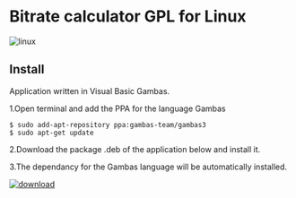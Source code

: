 # Bitrate calculator GPL for Linux

![linux](https://cloud.githubusercontent.com/assets/24923693/21910755/b8d9427e-d91d-11e6-9b16-438f9374e2a0.png)


## Install

Application written in Visual Basic Gambas. 

1.Open terminal and add the PPA for the language Gambas

    $ sudo add-apt-repository ppa:gambas-team/gambas3
    $ sudo apt-get update 
  
2.Download the package .deb of the application below and install it.

3.The dependancy for the Gambas language will be automatically installed.


[![download][2]][1]

  [1]: https://github.com/Philippe734/Bitrate-calculator/raw/master/Linux/BitrateCalculatorGPL.deb
  [2]: https://cloud.githubusercontent.com/assets/24923693/21723900/7fdda69e-d432-11e6-8ab1-87dd79f36fe5.gif
